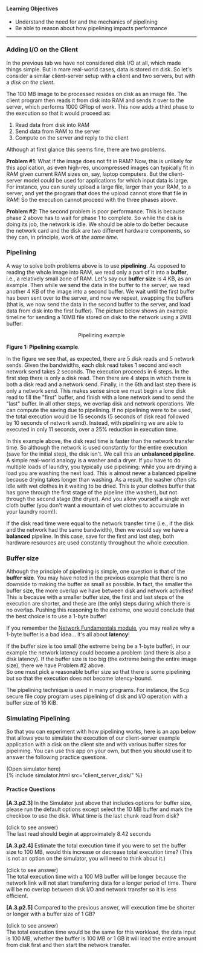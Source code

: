 
#### Learning Objectives

  - Understand the need for and the mechanics of pipelining
  - Be able to reason about how pipelining impacts performance

---

### Adding I/O on the Client

In the previous tab we have not considered disk I/O at all, which made
things simple. But in mare real-world cases, data is stored on disk. So let's
consider a similar client-server setup with a client and two servers,
but with a *disk on the client*. 

The 100 MB image to be processed resides on disk as an image file. 
The client program then reads it from disk into RAM and
sends it over to the server, which performs 1000 GFlop of work. 
This now adds a third phase to the execution
so that it would proceed as:

  1. Read data from disk into RAM
  2. Send data from RAM to the server
  3. Compute on the server and reply to the client

Although at first glance this seems fine, there are two problems.

**Problem #1**: What if the image does not fit in RAM? Now,
this is unlikely for this application, as even high-res, uncompressed
images can typically fit in RAM given current RAM sizes on, say, laptop computers. But the client-server model
could be used for applications for which input data is large. For instance, you
can surely upload a large file, larger than your RAM, to a server, and yet the
program that does the upload  cannot store that file in RAM! So the execution cannot
proceed with the three phases above. 

**Problem #2**:
The second problem is poor performance. This is because phase 2 above has
to wait for phase 1 to complete. So while the disk is doing its job, the
network is idle.  We should be able to do better because the network card
and the disk are two different hardware components, so they can, in principle, work *at
the same time.*  


### Pipelining

A way to solve both problems above is to use **pipelining**.  As opposed to
reading the whole image into RAM, we read only a part of it into a
**buffer**, i.e., a relatively small zone of RAM. Let's say our **buffer
size** is 4 KB, as an example. Then while we send the data in the buffer to
the server, we read another 4 KB of the image into a second buffer. We wait
until the first buffer has been sent over to the server, and now we repeat,
swapping the buffers (that is, we now send the data in the second buffer to
the server, and load data from disk into the first buffer).  The picture
below shows an example timeline for sending a 10MB file stored on disk
to the network using a 2MB buffer:

<p align="center">
<object class="figure" width="800" type="image/svg+xml" data="{{ site.baseurl }}/public/img/client_server/client_server_pipelining.svg">Pipelining example</object>
</p>
<div class="caption">
<strong>Figure 1: Pipelining example</strong>.
</div>

In the figure we see that, as expected, there are 5 disk reads and 5 network
sends. Given the bandwidths, each disk
read takes 1 second and each network send takes 2 seconds. 
The execution proceeds in 6 steps. In the first step there is
only a disk read. Then there are 4 steps in which there is
both a disk read and a network send. Finally, in the 6th
and last step there is only a network send.  This makes sense
since  we must begin a lone disk read to fill the "first" buffer,
and finish with a lone network send to send the "last" buffer. 
In all other steps, we  overlap disk and network operations. We can
compute the saving due to pipelining. If no pipelining were to be
used, the total  execution would be 15 seconds (5 seconds of disk read
followed by 10 seconds of network send). Instead, with pipelining
we are able to executed in only 11 seconds, over a 25% reduction in
execution time. 


In this example above, the disk read time is faster than the network
transfer time. So although the network is  used constantly for the entire
execution (save for the initial step), the disk isn't. We call this an
**unbalanced pipeline**. A simple real-world analogy is a washer and a
dryer. If you have to do multiple loads of laundry, you typically use
pipelining: while you are drying a load you are washing the next load. This
is almost never a balanced pipeline because drying takes longer than
washing. As a result, the washer often sits idle with wet clothes in it
waiting to be dried. This is your clothes buffer that has gone through the
first stage of the pipeline (the washer), but not through the second stage
(the dryer). And you allow yourself a single wet cloth buffer 
(you don't want a mountain of wet clothes to accumulate in your laundry room!). 

If the disk read time were equal to the network transfer
time  (i.e., if the disk and the network had the same bandwidth), then we would say we
have a **balanced** pipeline. In this case, save for the first and last
step, both hardware resources are used constantly throughout the
whole execution.



### Buffer size


Although the principle of pipelining is simple, one question is that of the **buffer size**. 
You may have noted in the previous example that there is no downside to making the buffer
as small as possible. In fact, the smaller the buffer size, the more overlap we have
between disk and network activities! This is because with a smaller buffer size, the  first and 
last steps of the execution are shorter, and these are (the only) steps during which there
is no overlap. Pushing this reasoning to the extreme, one would conclude that the best choice is
to use a 1-byte buffer!

If you remember the [Network Fundamentals module]({{site.baseurl}}/pedagogic_modules/pdcc/distributed_computing/network_fundamentals),
you may realize why a 1-byte buffer is a bad idea... it's all about **latency**!  

If the buffer size is too small 
(the extreme being be a 1-byte buffer), in our example the network latency could
become a problem (and there is also a disk latency). If the buffer size is too big
(the extreme being the entire image size), there we have Problem #2 above.  
So one must pick a reasonable buffer size so that there is some pipelining but so that 
the execution does not become latency-bound. 

The pipelining technique is used in many programs. For instance, the <tt>Scp</tt> secure
file copy program uses pipelining of disk and I/O operation with a buffer size of 16 KiB. 


### Simulating Pipelining

So that you can experiment with how pipelining works, here is an app below that
allows you to simulate the execution of our client-server example application
with a disk on the client site and with various buffer sizes for pipelining. 
You can use this app on your own, but then you should use it to answer
the following practice questions. 


<div class="ui accordion fluid app-ins">
  <div class="title">
    <i class="dropdown icon"></i>
    (Open simulator here)
  </div>
  <div markdown="0" class="ui segment content sim-frame">
    {% include simulator.html src="client_server_disk/" %}
  </div>
</div>

#### Practice Questions

**[A.3.p2.3]** In the Simulator just above that includes options for buffer size, please run the default options 
except select the 10 MB buffer and mark the checkbox to use the disk. What time is the last chunk read from disk?

<div class="ui accordion fluid">
   <div class="title">
     <i class="dropdown icon"></i>
     (click to see answer)
   </div>
   <div markdown="1" class="ui segment content">
        The last read should begin at approximately 8.42 seconds
   </div>
 </div>

<p></p>

**[A.3.p2.4]** Estimate the total execution time if you were to set the buffer size to 100 MB, would this increase or 
decrease total execution time? (This is not an option on 
the simulator, you will need to think about it.)


<div class="ui accordion fluid">
   <div class="title">
     <i class="dropdown icon"></i>
     (click to see answer)
   </div>
   <div markdown="1" class="ui segment content">
        The total execution time with a 100 MB buffer will be longer because the network link will not start transferring 
        data for a longer period of time. There will be no overlap between disk I/O and network transfer so it is less 
        efficient.
   </div>
 </div>

<p></p>

**[A.3.p2.5]** Compared to the previous answer, will execution time be shorter or longer with a buffer size of 1 GB?


<div class="ui accordion fluid">
   <div class="title">
     <i class="dropdown icon"></i>
     (click to see answer)
   </div>
   <div markdown="1" class="ui segment content">
        The total execution time would be the same for this workload, the data input is 100 MB, whether the buffer is 
        100 MB or 1 GB it will load the entire amount from disk first and then start the network transfer. 
   </div>
 </div>

<p></p>



